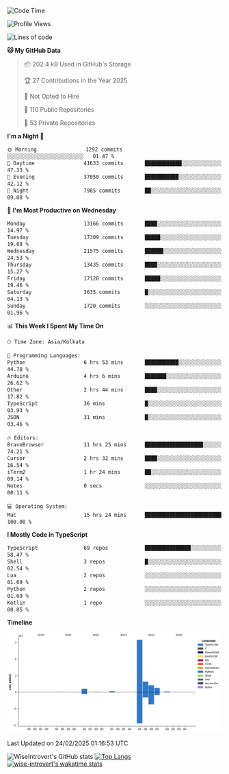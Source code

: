 <!--START_SECTION:waka-->
![Code Time](http://img.shields.io/badge/Code%20Time-2%2C228%20hrs%209%20mins-blue)

![Profile Views](http://img.shields.io/badge/Profile%20Views-0-blue)

![Lines of code](https://img.shields.io/badge/From%20Hello%20World%20I%27ve%20Written-47.6%20million%20lines%20of%20code-blue)

**🐱 My GitHub Data** 

> 📦 202.4 kB Used in GitHub's Storage 
 > 
> 🏆 27 Contributions in the Year 2025
 > 
> 🚫 Not Opted to Hire
 > 
> 📜 110 Public Repositories 
 > 
> 🔑 53 Private Repositories 
 > 
**I'm a Night 🦉** 

```text
🌞 Morning                1292 commits        ░░░░░░░░░░░░░░░░░░░░░░░░░   01.47 % 
🌆 Daytime                41633 commits       ████████████░░░░░░░░░░░░░   47.33 % 
🌃 Evening                37050 commits       ███████████░░░░░░░░░░░░░░   42.12 % 
🌙 Night                  7985 commits        ██░░░░░░░░░░░░░░░░░░░░░░░   09.08 % 
```
📅 **I'm Most Productive on Wednesday** 

```text
Monday                   13166 commits       ████░░░░░░░░░░░░░░░░░░░░░   14.97 % 
Tuesday                  17309 commits       █████░░░░░░░░░░░░░░░░░░░░   19.68 % 
Wednesday                21575 commits       ██████░░░░░░░░░░░░░░░░░░░   24.53 % 
Thursday                 13435 commits       ████░░░░░░░░░░░░░░░░░░░░░   15.27 % 
Friday                   17120 commits       █████░░░░░░░░░░░░░░░░░░░░   19.46 % 
Saturday                 3635 commits        █░░░░░░░░░░░░░░░░░░░░░░░░   04.13 % 
Sunday                   1720 commits        ░░░░░░░░░░░░░░░░░░░░░░░░░   01.96 % 
```


📊 **This Week I Spent My Time On** 

```text
🕑︎ Time Zone: Asia/Kolkata

💬 Programming Languages: 
Python                   6 hrs 53 mins       ███████████░░░░░░░░░░░░░░   44.78 % 
Arduino                  4 hrs 6 mins        ███████░░░░░░░░░░░░░░░░░░   26.62 % 
Other                    2 hrs 44 mins       ████░░░░░░░░░░░░░░░░░░░░░   17.82 % 
TypeScript               36 mins             █░░░░░░░░░░░░░░░░░░░░░░░░   03.93 % 
JSON                     31 mins             █░░░░░░░░░░░░░░░░░░░░░░░░   03.46 % 

🔥 Editors: 
BraveBrowser             11 hrs 25 mins      ███████████████████░░░░░░   74.21 % 
Cursor                   2 hrs 32 mins       ████░░░░░░░░░░░░░░░░░░░░░   16.54 % 
iTerm2                   1 hr 24 mins        ██░░░░░░░░░░░░░░░░░░░░░░░   09.14 % 
Notes                    0 secs              ░░░░░░░░░░░░░░░░░░░░░░░░░   00.11 % 

💻 Operating System: 
Mac                      15 hrs 24 mins      █████████████████████████   100.00 % 
```

**I Mostly Code in TypeScript** 

```text
TypeScript               69 repos            ███████████████░░░░░░░░░░   58.47 % 
Shell                    3 repos             █░░░░░░░░░░░░░░░░░░░░░░░░   02.54 % 
Lua                      2 repos             ░░░░░░░░░░░░░░░░░░░░░░░░░   01.69 % 
Python                   2 repos             ░░░░░░░░░░░░░░░░░░░░░░░░░   01.69 % 
Kotlin                   1 repo              ░░░░░░░░░░░░░░░░░░░░░░░░░   00.85 % 
```



**Timeline**

![Lines of Code chart](https://raw.githubusercontent.com/wise-introvert/wise-introvert/master/assets/bar_graph.png)


 Last Updated on 24/02/2025 01:16:53 UTC
<!--END_SECTION:waka-->

![WiseIntrovert's GitHub stats](https://github-readme-stats.vercel.app/api?username=wise-introvert&count_private=true&show_icons=true)
[![Top Langs](https://github-readme-stats.vercel.app/api/top-langs/?username=wise-introvert&langs_count=10)](https://github.com/anuraghazra/github-readme-stats)
[![wise-introvert's wakatime stats](https://github-readme-stats.vercel.app/api/wakatime?username=wiseintrovert)](https://github.com/anuraghazra/github-readme-stats)
